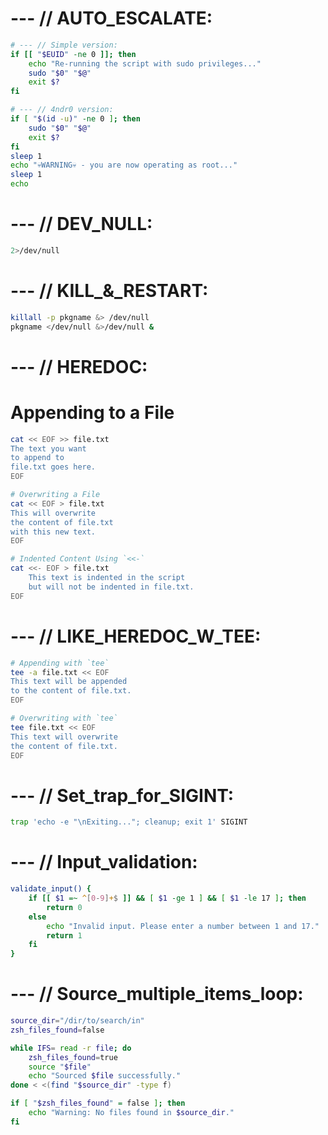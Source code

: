 # --- // AUTO_ESCALATE:
```bash
# --- // Simple version:
if [[ "$EUID" -ne 0 ]]; then
    echo "Re-running the script with sudo privileges..."
    sudo "$0" "$@"
    exit $?
fi
```

```bash
# --- // 4ndr0 version:
if [ "$(id -u)" -ne 0 ]; then
    sudo "$0" "$@"
    exit $?
fi
sleep 1
echo "💀WARNING💀 - you are now operating as root..."
sleep 1
echo
```

# --- // DEV_NULL:
```bash
2>/dev/null
```

# --- // KILL_&_RESTART:
```bash
killall -p pkgname &> /dev/null
pkgname </dev/null &>/dev/null &
```

# --- // HEREDOC:
# Appending to a File
```bash
cat << EOF >> file.txt
The text you want
to append to
file.txt goes here.
EOF

# Overwriting a File
cat << EOF > file.txt
This will overwrite
the content of file.txt
with this new text.
EOF

# Indented Content Using `<<-`
cat <<- EOF > file.txt
    This text is indented in the script
    but will not be indented in file.txt.
EOF
```

# --- // LIKE_HEREDOC_W_TEE:
```bash
# Appending with `tee`
tee -a file.txt << EOF
This text will be appended
to the content of file.txt.
EOF

# Overwriting with `tee`
tee file.txt << EOF
This text will overwrite
the content of file.txt.
EOF
```

# --- // Set_trap_for_SIGINT:
```bash
trap 'echo -e "\nExiting..."; cleanup; exit 1' SIGINT
```

# --- // Input_validation:
```bash
validate_input() {
    if [[ $1 =~ ^[0-9]+$ ]] && [ $1 -ge 1 ] && [ $1 -le 17 ]; then
        return 0
    else
        echo "Invalid input. Please enter a number between 1 and 17."
        return 1
    fi
}
```

# --- // Source_multiple_items_loop:
```bash
source_dir="/dir/to/search/in"
zsh_files_found=false

while IFS= read -r file; do
    zsh_files_found=true
    source "$file"
    echo "Sourced $file successfully."
done < <(find "$source_dir" -type f)

if [ "$zsh_files_found" = false ]; then
    echo "Warning: No files found in $source_dir."
fi
```
